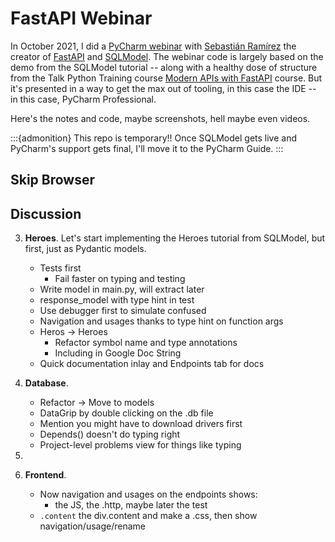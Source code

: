 # FastAPI Webinar

In October 2021, I did a [PyCharm webinar](https://blog.jetbrains.com/pycharm/2021/10/webinar-smarter-fastapi-through-tooling-with-sebastian-ramirez/) with [Sebastián Ramírez](https://twitter.com/tiangolo/) the creator of [FastAPI](https://fastapi.tiangolo.com) and [SQLModel](https://sqlmodel.tiangolo.com).
The webinar code is largely based on the demo from the SQLModel tutorial -- along with a healthy dose of structure from the Talk Python Training course [Modern APIs with FastAPI](https://training.talkpython.fm/courses/getting-started-with-fastapi) course.
But it's presented in a way to get the max out of tooling, in this case the IDE -- in this case, PyCharm Professional.

Here's the notes and code, maybe screenshots, hell maybe even videos.

:::{admonition} This repo is temporary!!
Once SQLModel gets live and PyCharm's support gets final, I'll move it to the PyCharm Guide.
:::

## Skip Browser



## Discussion

3. **Heroes**. Let's start implementing the Heroes tutorial from SQLModel, but first, just as Pydantic models.

    - Tests first
      - Fail faster on typing and testing
    - Write model in main.py, will extract later
    - response_model with type hint in test
    - Use debugger first to simulate confused
    - Navigation and usages thanks to type hint on function args
    - Heros -> Heroes
      - Refactor symbol name and type annotations
      - Including in Google Doc String
    - Quick documentation inlay and Endpoints tab for docs

4. **Database**.

    - Refactor -> Move to models
    - DataGrip by double clicking on the .db file
    - Mention you might have to download drivers first
    - Depends() doesn't do typing right
    - Project-level problems view for things like typing
5. 
6. **Frontend**.
    - Now navigation and usages on the endpoints shows:
      - the JS, the .http, maybe later the test
    - `.content` the div.content and make a .css, then show navigation/usage/rename
